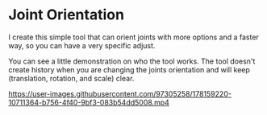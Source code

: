 # Joint Orientation
I create this simple tool that can orient joints with more options and a faster way, so you can have a very specific adjust. 

You can see a little demonstration on who the tool works.
The tool doesn't create history when you are changing the joints orientation and will keep (translation, rotation, and scale) clear.


https://user-images.githubusercontent.com/97305258/178159220-10711364-b756-4f40-9bf3-083b54dd5008.mp4

